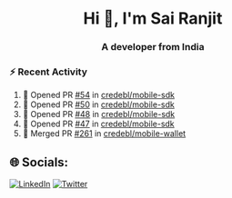 <h1 align="center">Hi 👋, I'm Sai Ranjit</h1>
<h3 align="center">A developer from India</h3>

### :zap: Recent Activity

<!--START_SECTION:activity-->
1. 💪 Opened PR [#54](https://github.com/credebl/mobile-sdk/pull/54) in [credebl/mobile-sdk](https://github.com/credebl/mobile-sdk)
2. 💪 Opened PR [#50](https://github.com/credebl/mobile-sdk/pull/50) in [credebl/mobile-sdk](https://github.com/credebl/mobile-sdk)
3. 💪 Opened PR [#48](https://github.com/credebl/mobile-sdk/pull/48) in [credebl/mobile-sdk](https://github.com/credebl/mobile-sdk)
4. 💪 Opened PR [#47](https://github.com/credebl/mobile-sdk/pull/47) in [credebl/mobile-sdk](https://github.com/credebl/mobile-sdk)
5. 🎉 Merged PR [#261](https://github.com/credebl/mobile-wallet/pull/261) in [credebl/mobile-wallet](https://github.com/credebl/mobile-wallet)
<!--END_SECTION:activity-->

## 🌐 Socials:
[![LinkedIn](https://img.shields.io/badge/LinkedIn-%230077B5.svg?logo=linkedin&logoColor=white)](https://linkedin.com/in/sairanjit) [![Twitter](https://img.shields.io/badge/Twitter-%231DA1F2.svg?logo=Twitter&logoColor=white)](https://twitter.com/sairanjit_) 
